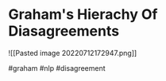 # Graham's Hierachy Of Diasagreements
![[Pasted image 20220712172947.png]]

#graham #nlp #disagreement
